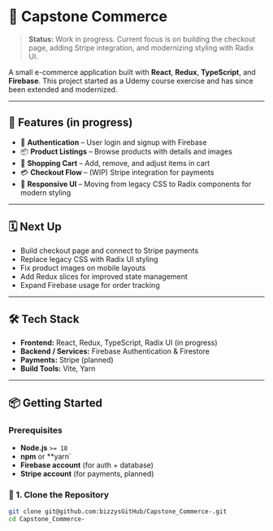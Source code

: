 # 🛒 Capstone Commerce

> **Status:** Work in progress. Current focus is on building the checkout page, adding Stripe integration, and modernizing styling with Radix UI.  

A small e-commerce application built with **React**, **Redux**, **TypeScript**, and **Firebase**. This project started as a Udemy course exercise and has since been extended and modernized.

---

## 🚀 Features (in progress)

- 🔑 **Authentication** – User login and signup with Firebase  
- 📦 **Product Listings** – Browse products with details and images  
- 🛒 **Shopping Cart** – Add, remove, and adjust items in cart  
- 💳 **Checkout Flow** – (WIP) Stripe integration for payments  
- 🎨 **Responsive UI** – Moving from legacy CSS to Radix components for modern styling  

---

## 🗓 Next Up

- Build checkout page and connect to Stripe payments  
- Replace legacy CSS with Radix UI styling  
- Fix product images on mobile layouts  
- Add Redux slices for improved state management  
- Expand Firebase usage for order tracking  

---

## 🛠 Tech Stack

- **Frontend:** React, Redux, TypeScript, Radix UI (in progress)  
- **Backend / Services:** Firebase Authentication & Firestore  
- **Payments:** Stripe (planned)  
- **Build Tools:** Vite, Yarn  

---

## 📦 Getting Started

### Prerequisites
- **Node.js** `>= 18`  
- **npm** or **yarn`  
- **Firebase account** (for auth + database)  
- **Stripe account** (for payments, planned)  

### 🔹 1. Clone the Repository

```bash
git clone git@github.com:bizzysGitHub/Capstone_Commerce-.git
cd Capstone_Commerce-
